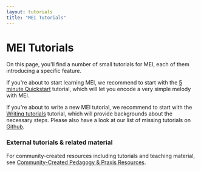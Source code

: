 ```yaml
---
layout: tutorials
title: "MEI Tutorials"
---
```

# MEI Tutorials

On this page, you'll find a number of small tutorials for MEI,
each of them introducing a specific feature.

If you're about to start learning MEI, we recommend to start with the [5 minute Quickstart](/tutorials/101-quickstart) tutorial, which will let you encode a very simple melody with MEI.

If you're about to write a new MEI tutorial, we recommend to start with the [Writing tutorials](/tutorials/tutorials) tutorial, which will provide backgrounds about the necessary steps. Please also have a look at our list of missing tutorials on [Github](https://github.com/music-encoding/music-encoding.github.io/issues/88).

### External tutorials & related material

For community-created resources including tutorials and teaching material, see [Community-Created Pedagogy & Praxis Resources](/resources/pedagogy.html).
